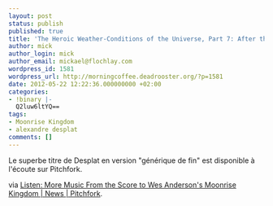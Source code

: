 ```yaml
---
layout: post
status: publish
published: true
title: 'The Heroic Weather-Conditions of the Universe, Part 7: After the Storm'
author: mick
author_login: mick
author_email: mickael@flochlay.com
wordpress_id: 1581
wordpress_url: http://morningcoffee.deadrooster.org/?p=1581
date: 2012-05-22 12:22:36.000000000 +02:00
categories:
- !binary |-
  Q2luw6ltYQ==
tags:
- Moonrise Kingdom
- alexandre desplat
comments: []
---
```

Le superbe titre de Desplat en version "générique de fin" est disponible à l'écoute sur Pitchfork.

via <a href="http://pitchfork.com/news/46580-listen-another-track-from-the-score-to-wes-andersons-moonrise-kingdom/?utm_source=feedburner&amp;utm_medium=feed&amp;utm_campaign=Feed%3A+PitchforkLatestNews+%28Pitchfork%3A+Latest+News%29&amp;utm_content=Google+Reader">Listen: More Music From the Score to Wes Anderson's Moonrise Kingdom | News | Pitchfork</a>.
